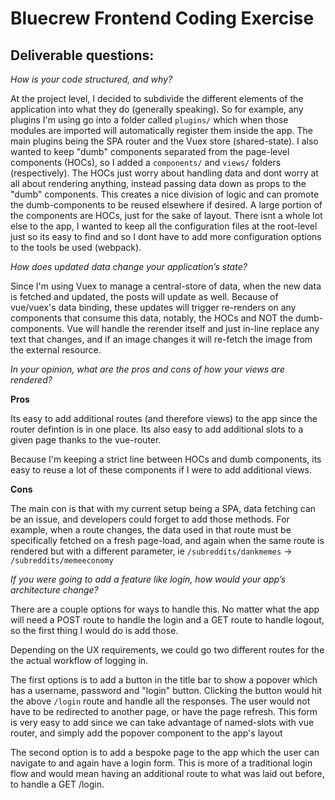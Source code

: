 # Bluecrew Frontend Coding Exercise

## Deliverable questions:

*How is your code structured, and why?*

At the project level, I decided to subdivide the different elements of the application into what they do (generally speaking). So for example, any plugins I'm using go into a folder called `plugins/` which when those modules are imported will automatically register them inside the app. The main plugins being the SPA router and the Vuex store (shared-state). I also wanted to keep "dumb" components separated from the page-level components (HOCs), so I added a `components/` and `views/` folders (respectively). The HOCs just worry about handling data and dont worry at all about rendering anything, instead passing data down as props to the "dumb" components. This creates a nice division of logic and can promote the dumb-components to be reused elsewhere if desired. A large portion of the components are HOCs, just for the sake of layout. There isnt a whole lot else to the app, I wanted to keep all the configuration files at the root-level just so its easy to find and so I dont have to add more configuration options to the tools be used (webpack).

*How does updated data change your application’s state?*

Since I'm using Vuex to manage a central-store of data, when the new data is fetched and updated, the posts will update as well. Because of vue/vuex's data binding, these updates will trigger re-renders on any components that consume this data, notably, the HOCs and NOT the dumb-components. Vue will handle the rerender itself and just in-line replace any text that changes, and if an image changes it will re-fetch the image from the external resource.

*In your opinion, what are the pros and cons of how your views are rendered?*

**Pros**

Its easy to add additional routes (and therefore views) to the app since the router defintion is in one place. Its also easy to add additional slots to a given page thanks to the vue-router.

Because I'm keeping a strict line between HOCs and dumb components, its easy to reuse a lot of these components if I were to add additional views.

**Cons**

The main con is that with my current setup being a SPA, data fetching can be an issue, and developers could forget to add those methods. For example, when a route changes, the data used in that route must be specifically fetched on a fresh page-load, and again when the same route is rendered but with a different parameter, ie `/subreddits/dankmemes` -> `/subreddits/memeeconomy`


*If you were going to add a feature like login, how would your app’s architecture change?*

There are a couple options for ways to handle this. No matter what the app will need a POST route to handle the login and a GET route to handle logout, so the first thing I would do is add those.

Depending on the UX requirements, we could go two different routes for the the actual workflow of logging in.

The first options is to add a button in the title bar to show a popover which has a username, password and "login" button. Clicking the button would hit the above `/login` route and handle all the responses. The user would not have to be redirected to another page, or have the page refresh. This form is very easy to add since we can take advantage of named-slots with vue router, and simply add the popover component to the app's layout

The second option is to add a bespoke page to the app which the user can navigate to and again have a login form. This is more of a traditional login flow and would mean having an additional route to what was laid out before, to handle a GET /login.